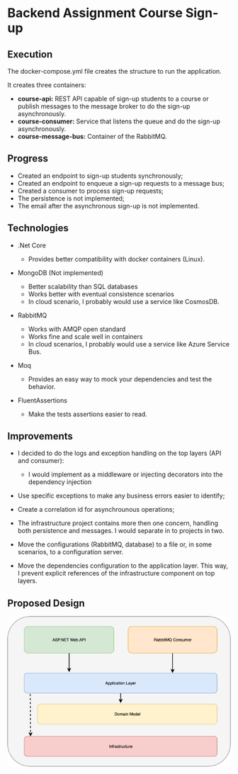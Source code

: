 # Backend Assignment Course Sign-up

## Execution

The docker-compose.yml file creates the structure to run the application.

It creates three containers:

* **course-api:** REST API capable of sign-up students to a course or publish messages to the message broker to do the sign-up asynchronously.
* **course-consumer:** Service that listens the queue and do the sign-up asynchronously.
* **course-message-bus:** Container of the RabbitMQ.

## Progress

* Created an endpoint to sign-up students synchronously;
* Created an endpoint to enqueue a sign-up requests to a message bus;
* Created a consumer to process sign-up requests;
* The persistence is not implemented;
* The email after the asynchronous sign-up is not implemented.

## Technologies

* .Net Core
    * Provides better compatibility with docker containers (Linux).
    
* MongoDB (Not implemented)
    * Better scalability than SQL databases
    * Works better with eventual consistence scenarios
    * In cloud scenario, I probably would use a service like CosmosDB.

* RabbitMQ
    * Works with AMQP open standard
    * Works fine and scale well in containers
    * In cloud scenarios, I probably would use a service like Azure Service Bus.

* Moq
    * Provides an easy way to mock your dependencies and test the behavior.

* FluentAssertions
    * Make the tests assertions easier to read.

## Improvements

* I decided to do the logs and exception handling on the top layers (API and consumer):
    * I would implement as a middleware or injecting decorators into the dependency injection

* Use specific exceptions to make any business errors easier to identify;

* Create a correlation id for asynchrounous operations;

* The infrastructure project contains more then one concern, handling both persistence and messages. I would separate in to projects in two.

* Move the configurations (RabbitMQ, database) to a file or, in some scenarios, to a configuration server.

* Move the dependencies configuration to the application layer. This way, I prevent explicit references of the infrastructure component on top layers. 

## Proposed Design

![](doc/architecture/design.png)

###
